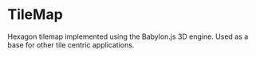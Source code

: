 # TileMap
Hexagon tilemap implemented using the Babylon.js 3D engine. Used as a base for other tile centric applications.
